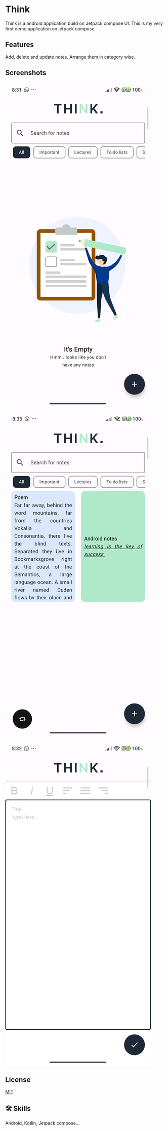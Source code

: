 
# Think

Think is a android application build on Jetpack compose UI.
This is my very first demo application on jetpack compose.


## Features
Add, delete and update notes. Arrange them in category wise.




## Screenshots


![Home](https://github.com/zabi90/ThinkNote/blob/master/screenshots/home.png)

![Note](https://github.com/zabi90/ThinkNote/blob/master/screenshots/home_list.png)

![Detail](https://github.com/zabi90/ThinkNote/blob/master/screenshots/detail.png)



## License

[MIT](https://choosealicense.com/licenses/mit/)


## 🛠 Skills
Android, Kotlin, Jetpack compose...

